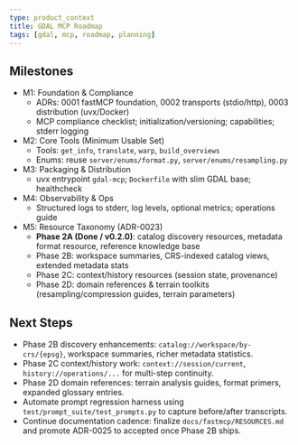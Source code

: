 ```yaml
---
type: product_context
title: GDAL MCP Roadmap
tags: [gdal, mcp, roadmap, planning]
---
```


## Milestones

- M1: Foundation & Compliance
  - ADRs: 0001 fastMCP foundation, 0002 transports (stdio/http), 0003 distribution (uvx/Docker)
  - MCP compliance checklist; initialization/versioning; capabilities; stderr logging
- M2: Core Tools (Minimum Usable Set)
  - Tools: `get_info`, `translate`, `warp`, `build_overviews`
  - Enums: reuse `server/enums/format.py`, `server/enums/resampling.py`
- M3: Packaging & Distribution
  - uvx entrypoint `gdal-mcp`; `Dockerfile` with slim GDAL base; healthcheck
- M4: Observability & Ops
  - Structured logs to stderr, log levels, optional metrics; operations guide
- M5: Resource Taxonomy (ADR-0023)
  - **Phase 2A (Done / v0.2.0)**: catalog discovery resources, metadata format resource, reference knowledge base
  - Phase 2B: workspace summaries, CRS-indexed catalog views, extended metadata stats
  - Phase 2C: context/history resources (session state, provenance)
  - Phase 2D: domain references & terrain toolkits (resampling/compression guides, terrain parameters)

## Next Steps

- Phase 2B discovery enhancements: `catalog://workspace/by-crs/{epsg}`, workspace summaries, richer metadata statistics.
- Phase 2C context/history work: `context://session/current`, `history://operations/...` for multi-step continuity.
- Phase 2D domain references: terrain analysis guides, format primers, expanded glossary entries.
- Automate prompt regression harness using `test/prompt_suite/test_prompts.py` to capture before/after transcripts.
- Continue documentation cadence: finalize `docs/fastmcp/RESOURCES.md` and promote ADR-0025 to accepted once Phase 2B ships.
